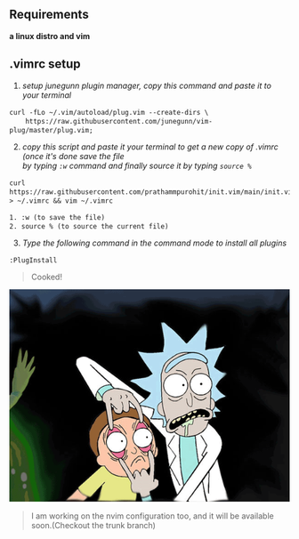 ## Requirements

**a linux distro and vim**

## .vimrc setup

1. _setup junegunn plugin manager, copy this command and paste it to your terminal_

```
curl -fLo ~/.vim/autoload/plug.vim --create-dirs \
    https://raw.githubusercontent.com/junegunn/vim-plug/master/plug.vim;
```

2. _copy this script and paste it your terminal to get a new copy of .vimrc (once it's done save the file  
by typing ```:w``` command and finally source it by typing ```source %```_

```
curl https://raw.githubusercontent.com/prathammpurohit/init.vim/main/init.vim > ~/.vimrc && vim ~/.vimrc

```

    1. :w (to save the file)  
    2. source % (to source the current file)  

3. _Type the following command in the command mode to install all plugins_

```
:PlugInstall
```

> Cooked!

![Rick cooked for you](/static/rick-gif.gif)

> I am working on the nvim configuration too, and it will be available soon.(Checkout the trunk branch)
